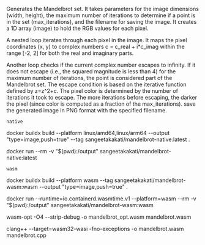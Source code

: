 Generates the Mandelbrot set. It takes parameters for the image dimensions (width, height), the maximum number of iterations to determine if a point is in the set (max_iterations), and the filename for saving the image.
It creates a 1D array (image) to hold the RGB values for each pixel.

A nested loop iterates through each pixel in the image.
It maps the pixel coordinates (x, y) to complex numbers c = c_real + i*c_imag within the range [-2, 2] for both the real and imaginary parts.

Another loop checks if the current complex number escapes to infinity. If it does not escape (i.e., the squared magnitude is less than 4) for the maximum number of iterations, the point is considered part of the Mandelbrot set.
The escape condition is based on the iterative function defined by z=z^2+c. The pixel color is determined by the number of iterations it took to escape. The more iterations before escaping, the darker the pixel (since color is computed as a fraction of the max_iterations). save the generated image in PNG format with the specified filename.


```native```

docker buildx build --platform linux/amd64,linux/arm64 --output "type=image,push=true" --tag sangeetakakati/mandelbrot-native:latest .

docker run --rm -v "$(pwd):/output" sangeetakakati/mandelbrot-native:latest

```wasm```

docker buildx build --platform wasm --tag sangeetakakati/mandelbrot-wasm:wasm --output "type=image,push=true" .

docker run --runtime=io.containerd.wasmtime.v1 --platform=wasm --rm -v "$(pwd):/output" sangeetakakati/mandelbrot-wasm:wasm

wasm-opt -O4 --strip-debug -o mandelbrot_opt.wasm mandelbrot.wasm

clang++ --target=wasm32-wasi -fno-exceptions -o mandelbrot.wasm mandelbrot.cpp

